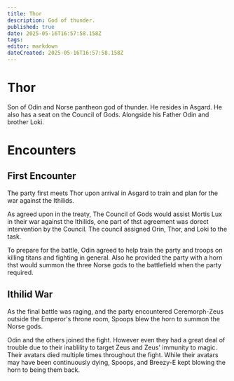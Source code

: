 ```yaml
---
title: Thor
description: God of thunder.
published: true
date: 2025-05-16T16:57:58.158Z
tags: 
editor: markdown
dateCreated: 2025-05-16T16:57:58.158Z
---
```


# Thor
Son of Odin and Norse pantheon god of thunder. He resides in Asgard. He also has a seat on the Council of Gods. Alongside his Father Odin and brother Loki.


# Encounters

## First Encounter
The party first meets Thor upon arrival in Asgard to train and plan for the war against the Ithilids. 

As agreed upon in the treaty, The Council of Gods would assist Mortis
Lux in their war against the Ithilids, one part of thst agreement was dorect intervention by the Council. The council assigned Orin, Thor, and Loki to the task.

To prepare for the battle, Odin agreed to help train the party and troops on killing titans and fighting in general. Also he provided the party with a horn thst would summon the three Norse gods to the battlefield when the party required.

## Ithilid War
As the final battle was raging, and the party encountered Ceremorph-Zeus outside the Emperor's throne room, Spoops blew the horn to summon the Norse gods.

Odin and the others joined the fight. However even they had a great deal of trouble due to their inablility to target Zeus and Zeus' immunity to magic. Their avatars died multiple times throughout the fight. While their avatars may have been continuously dying, Spoops, and Breezy-E kept blowing the horn to being them back. 

